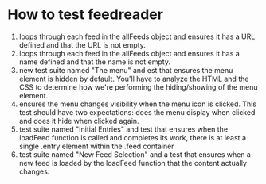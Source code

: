 # How to test feedreader

1.  loops through each feed in the allFeeds object and ensures it has a URL defined and that the URL is not empty.
2.  loops through each feed in the allFeeds object and ensures it has a name defined and that the name is not empty.
3.  new test suite named "The menu" and est that ensures the menu element is hidden by default. You'll have to analyze the HTML and the CSS to determine how we're performing the hiding/showing of the menu element.
4. ensures the menu changes visibility when the menu icon is clicked. This test should have two expectations: does the menu display when clicked and does it hide when clicked again.
5. test suite named "Initial Entries" and test that ensures when the loadFeed function is called and completes its work, there is at least a single .entry element within the .feed container
6.  test suite named "New Feed Selection" and a test that ensures when a new feed is loaded by the loadFeed function that the content actually changes. 
